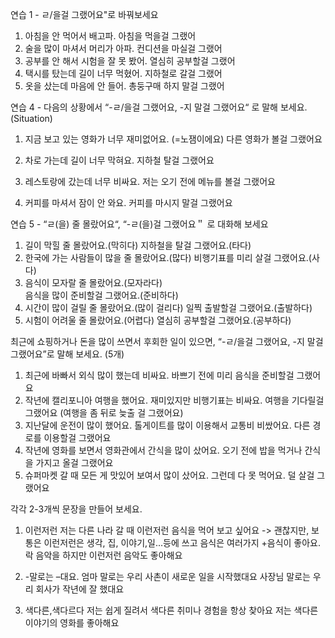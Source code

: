 연습 1 - ㄹ/을걸 그랬어요"로 바꿔보세요

1. 아침을 안 먹어서 배고파. 아침을 먹을걸 그랬어
2. 술을 많이 마셔서 머리가 아파. 컨디션을 마실걸 그랬어
3. 공부를 안 해서 시험을 잘 못 봤어. 열심히 공부할걸 그랬어
4. 택시를 탔는데 길이 너무 먹혔어. 지하철로 갈걸 그랬어
5. 옷을 샀는데 마음에 안 들어. 총둥구매 하지 말걸 그랬어

연습 4 - 다음의 상황에서 “-ㄹ/을걸 그랬어요, -지 말걸 그랬어요“ 로 말해 보세요.
(Situation)

1. 지금 보고 있는 영화가 너무 재미없어요. (=노잼이에요)
   다른 영화가 볼걸 그랬어요

2. 차로 가는데 길이 너무 막혀요.
   지하철 탈걸 그랬어요

3. 레스토랑에 갔는데 너무 비싸요.
   저는 오기 전에 메뉴를 볼걸 그랬어요

4. 커피를 마셔서 잠이 안 와요.
   커피를 마시지 말걸 그랬어요

연습 5 - “ㄹ(을) 줄 몰랐어요“, “-ㄹ(을)걸 그랬어요＂ 로 대화해 보세요

1. 길이 막힐 줄 몰랐어요.(막히다)
   지하철을 탈걸 그랬어요.(타다)
2. 한국에 가는 사람들이 많을 줄 몰랐어요.(많다)
   비행기표를 미리 살걸 그랬어요.(사다)
3. 음식이 모자랄 줄 몰랐어요.(모자라다)  
   음식을 많이 준비할걸 그랬어요.(준비하다)
4. 시간이 많이 걸릴 줄 몰랐어요.(많이 걸리다)
   일찍 출발할걸 그랬어요.(출발하다)
5. 시험이 어려울 줄 몰랐어요.(어렵다)
   열심히 공부할걸 그랬어요.(공부하다)

최근에 쇼핑하거나 돈을 많이 쓰면서 후회한 일이 있으면, “-ㄹ/을걸 그랬어요, -지 말걸 그랬어요”로 말해 보세요. (5개)

1. 최근에 바빠서 외식 많이 했는데 비싸요. 바쁘기 전에 미리 음식을 준비할걸 그랬어요
2. 작년에 캘리포니아 여행을 했어요. 재미있지만 비행기표는 비싸요. 여행을 기다릴걸 그랬어요 (여행을 좀 뒤로 늦출 걸 그랬어요)
3. 지난달에 운전이 많이 했어요. 톨게이트를 많이 이용해서 교통비 비쌌어요. 다른 경로를 이용할걸 그랬어요
4. 작년에 영화를 보면서 영화관에서 간식을 많이 샀어요. 오기 전에 밥을 먹거나 간식을 가지고 올걸 그랬어요
5. 슈퍼마켓 갈 때 모든 게 맛있어 보여서 많이 샀어요. 그런데 다 못 먹어요. 덜 살걸 그랬어요

각각 2-3개씩 문장을 만들어 보세요.

1. 이런저런
   저는 다른 나라 갈 때 이런저런 음식을 먹어 보고 싶어요
   -> 괜찮지만, 보통은 이런저런은 생각, 집, 이야기,일...등에 쓰고 음식은 여러가지 +음식이 좋아요.
   락 음악을 하지만 이런저런 음악도 좋아해요

2. -말로는 –대요.
   엄마 말로는 우리 사촌이 새로운 일을 시작했대요
   사장님 말로는 우리 회사가 작년에 잘 했대요

3. 색다른,색다르다
   저는 쉽게 질려서 색다른 취미나 경험을 항상 찾아요
   저는 색다른 이야기의 영화를 좋아해요
